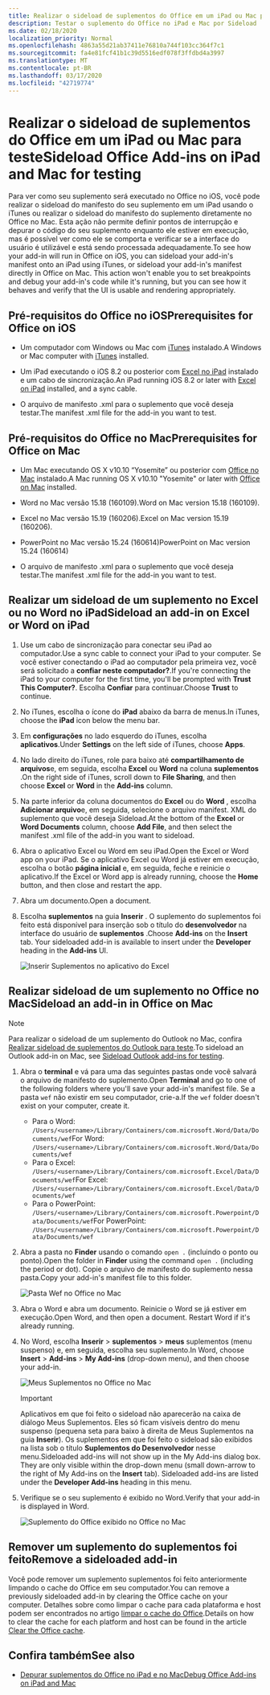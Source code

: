 ```yaml
---
title: Realizar o sideload de suplementos do Office em um iPad ou Mac para teste
description: Testar o suplemento do Office no iPad e Mac por Sideload
ms.date: 02/18/2020
localization_priority: Normal
ms.openlocfilehash: 4863a55d21ab37411e76810a744f103cc364f7c1
ms.sourcegitcommit: fa4e81fcf41b1c39d5516edf078f3ffdbd4a3997
ms.translationtype: MT
ms.contentlocale: pt-BR
ms.lasthandoff: 03/17/2020
ms.locfileid: "42719774"
---
```

# <a name="sideload-office-add-ins-on-ipad-and-mac-for-testing"></a><span data-ttu-id="464c5-103">Realizar o sideload de suplementos do Office em um iPad ou Mac para teste</span><span class="sxs-lookup"><span data-stu-id="464c5-103">Sideload Office Add-ins on iPad and Mac for testing</span></span>

<span data-ttu-id="464c5-p101">Para ver como seu suplemento será executado no Office no iOS, você pode realizar o sideload do manifesto do seu suplemento em um iPad usando o iTunes ou realizar o sideload do manifesto do suplemento diretamente no Office no Mac. Esta ação não permite definir pontos de interrupção e depurar o código do seu suplemento enquanto ele estiver em execução, mas é possível ver como ele se comporta e verificar se a interface do usuário é utilizável e está sendo processada adequadamente.</span><span class="sxs-lookup"><span data-stu-id="464c5-p101">To see how your add-in will run in Office on iOS, you can sideload your add-in's manifest onto an iPad using iTunes, or sideload your add-in's manifest directly in Office on Mac. This action won't enable you to set breakpoints and debug your add-in's code while it's running, but you can see how it behaves and verify that the UI is usable and rendering appropriately.</span></span>

## <a name="prerequisites-for-office-on-ios"></a><span data-ttu-id="464c5-106">Pré-requisitos do Office no iOS</span><span class="sxs-lookup"><span data-stu-id="464c5-106">Prerequisites for Office on iOS</span></span>

- <span data-ttu-id="464c5-107">Um computador com Windows ou Mac com [iTunes](https://www.apple.com/itunes/download/) instalado.</span><span class="sxs-lookup"><span data-stu-id="464c5-107">A Windows or Mac computer with [iTunes](https://www.apple.com/itunes/download/) installed.</span></span>

- <span data-ttu-id="464c5-108">Um iPad executando o iOS 8.2 ou posterior com [Excel no iPad](https://itunes.apple.com/us/app/microsoft-excel/id586683407?mt=8) instalado e um cabo de sincronização.</span><span class="sxs-lookup"><span data-stu-id="464c5-108">An iPad running iOS 8.2 or later with [Excel on iPad](https://itunes.apple.com/us/app/microsoft-excel/id586683407?mt=8) installed, and a sync cable.</span></span>

- <span data-ttu-id="464c5-109">O arquivo de manifesto .xml para o suplemento que você deseja testar.</span><span class="sxs-lookup"><span data-stu-id="464c5-109">The manifest .xml file for the add-in you want to test.</span></span>

## <a name="prerequisites-for-office-on-mac"></a><span data-ttu-id="464c5-110">Pré-requisitos do Office no Mac</span><span class="sxs-lookup"><span data-stu-id="464c5-110">Prerequisites for Office on Mac</span></span>

- <span data-ttu-id="464c5-111">Um Mac executando OS X v10.10 “Yosemite” ou posterior com [Office no Mac](https://products.office.com/buy/compare-microsoft-office-products?tab=omac) instalado.</span><span class="sxs-lookup"><span data-stu-id="464c5-111">A Mac running OS X v10.10 "Yosemite" or later with [Office on Mac](https://products.office.com/buy/compare-microsoft-office-products?tab=omac) installed.</span></span>

- <span data-ttu-id="464c5-112">Word no Mac versão 15.18 (160109).</span><span class="sxs-lookup"><span data-stu-id="464c5-112">Word on Mac version 15.18 (160109).</span></span>

- <span data-ttu-id="464c5-113">Excel no Mac versão 15.19 (160206).</span><span class="sxs-lookup"><span data-stu-id="464c5-113">Excel on Mac version 15.19 (160206).</span></span>

- <span data-ttu-id="464c5-114">PowerPoint no Mac versão 15.24 (160614)</span><span class="sxs-lookup"><span data-stu-id="464c5-114">PowerPoint on Mac version 15.24 (160614)</span></span>

- <span data-ttu-id="464c5-115">O arquivo de manifesto .xml para o suplemento que você deseja testar.</span><span class="sxs-lookup"><span data-stu-id="464c5-115">The manifest .xml file for the add-in you want to test.</span></span>

## <a name="sideload-an-add-in-on-excel-or-word-on-ipad"></a><span data-ttu-id="464c5-116">Realizar um sideload de um suplemento no Excel ou no Word no iPad</span><span class="sxs-lookup"><span data-stu-id="464c5-116">Sideload an add-in on Excel or Word on iPad</span></span>

1. <span data-ttu-id="464c5-117">Use um cabo de sincronização para conectar seu iPad ao computador.</span><span class="sxs-lookup"><span data-stu-id="464c5-117">Use a sync cable to connect your iPad to your computer.</span></span> <span data-ttu-id="464c5-118">Se você estiver conectando o iPad ao computador pela primeira vez, você será solicitado a **confiar neste computador?**.</span><span class="sxs-lookup"><span data-stu-id="464c5-118">If you're connecting the iPad to your computer for the first time, you'll be prompted with **Trust This Computer?**.</span></span> <span data-ttu-id="464c5-119">Escolha **Confiar** para continuar.</span><span class="sxs-lookup"><span data-stu-id="464c5-119">Choose **Trust** to continue.</span></span>

2. <span data-ttu-id="464c5-120">No iTunes, escolha o ícone do **iPad** abaixo da barra de menus.</span><span class="sxs-lookup"><span data-stu-id="464c5-120">In iTunes, choose the **iPad** icon below the menu bar.</span></span>

3. <span data-ttu-id="464c5-121">Em **configurações** no lado esquerdo do iTunes, escolha **aplicativos**.</span><span class="sxs-lookup"><span data-stu-id="464c5-121">Under **Settings** on the left side of iTunes, choose **Apps**.</span></span>

4. <span data-ttu-id="464c5-122">No lado direito do iTunes, role para baixo até **compartilhamento de arquivos**e, em seguida, escolha **Excel** ou **Word** na coluna **suplementos** .</span><span class="sxs-lookup"><span data-stu-id="464c5-122">On the right side of iTunes, scroll down to **File Sharing**, and then choose **Excel** or **Word** in the **Add-ins** column.</span></span>

5. <span data-ttu-id="464c5-123">Na parte inferior da coluna documentos do **Excel** ou do **Word** , escolha **Adicionar arquivo**e, em seguida, selecione o arquivo manifest. XML do suplemento que você deseja Sideload.</span><span class="sxs-lookup"><span data-stu-id="464c5-123">At the bottom of the **Excel** or **Word Documents** column, choose **Add File**, and then select the manifest .xml file of the add-in you want to sideload.</span></span>

6. <span data-ttu-id="464c5-124">Abra o aplicativo Excel ou Word em seu iPad.</span><span class="sxs-lookup"><span data-stu-id="464c5-124">Open the Excel or Word app on your iPad.</span></span> <span data-ttu-id="464c5-125">Se o aplicativo Excel ou Word já estiver em execução, escolha o botão **página inicial** e, em seguida, feche e reinicie o aplicativo.</span><span class="sxs-lookup"><span data-stu-id="464c5-125">If the Excel or Word app is already running, choose the **Home** button, and then close and restart the app.</span></span>

7. <span data-ttu-id="464c5-126">Abra um documento.</span><span class="sxs-lookup"><span data-stu-id="464c5-126">Open a document.</span></span>

8. <span data-ttu-id="464c5-127">Escolha **suplementos** na guia **Inserir** . O suplemento do suplementos foi feito está disponível para inserção sob o título do **desenvolvedor** na interface do usuário de **suplementos** .</span><span class="sxs-lookup"><span data-stu-id="464c5-127">Choose **Add-ins** on the **Insert** tab. Your sideloaded add-in is available to insert under the **Developer** heading in the **Add-ins** UI.</span></span>

    ![Inserir Suplementos no aplicativo do Excel](../images/excel-insert-add-in.png)

## <a name="sideload-an-add-in-in-office-on-mac"></a><span data-ttu-id="464c5-129">Realizar sideload de um suplemento no Office no Mac</span><span class="sxs-lookup"><span data-stu-id="464c5-129">Sideload an add-in in Office on Mac</span></span>

> [!NOTE]
> <span data-ttu-id="464c5-130">Para realizar o sideload de um suplemento do Outlook no Mac, confira [Realizar sideload de suplementos do Outlook para teste](../outlook/sideload-outlook-add-ins-for-testing.md).</span><span class="sxs-lookup"><span data-stu-id="464c5-130">To sideload an Outlook add-in on Mac, see [Sideload Outlook add-ins for testing](../outlook/sideload-outlook-add-ins-for-testing.md).</span></span>

1. <span data-ttu-id="464c5-131">Abra o **terminal** e vá para uma das seguintes pastas onde você salvará o arquivo de manifesto do suplemento.</span><span class="sxs-lookup"><span data-stu-id="464c5-131">Open **Terminal** and go to one of the following folders where you'll save your add-in's manifest file.</span></span> <span data-ttu-id="464c5-132">Se a pasta `wef` não existir em seu computador, crie-a.</span><span class="sxs-lookup"><span data-stu-id="464c5-132">If the `wef` folder doesn't exist on your computer, create it.</span></span>

    - <span data-ttu-id="464c5-133">Para o Word:  `/Users/<username>/Library/Containers/com.microsoft.Word/Data/Documents/wef`</span><span class="sxs-lookup"><span data-stu-id="464c5-133">For Word:  `/Users/<username>/Library/Containers/com.microsoft.Word/Data/Documents/wef`</span></span>    
    - <span data-ttu-id="464c5-134">Para o Excel:  `/Users/<username>/Library/Containers/com.microsoft.Excel/Data/Documents/wef`</span><span class="sxs-lookup"><span data-stu-id="464c5-134">For Excel:  `/Users/<username>/Library/Containers/com.microsoft.Excel/Data/Documents/wef`</span></span>
    - <span data-ttu-id="464c5-135">Para o PowerPoint: `/Users/<username>/Library/Containers/com.microsoft.Powerpoint/Data/Documents/wef`</span><span class="sxs-lookup"><span data-stu-id="464c5-135">For PowerPoint: `/Users/<username>/Library/Containers/com.microsoft.Powerpoint/Data/Documents/wef`</span></span>

2. <span data-ttu-id="464c5-136">Abra a pasta no **Finder** usando o comando `open .` (incluindo o ponto ou ponto).</span><span class="sxs-lookup"><span data-stu-id="464c5-136">Open the folder in **Finder** using the command `open .` (including the period or dot).</span></span> <span data-ttu-id="464c5-137">Copie o arquivo de manifesto do suplemento nessa pasta.</span><span class="sxs-lookup"><span data-stu-id="464c5-137">Copy your add-in's manifest file to this folder.</span></span>

    ![Pasta Wef no Office no Mac](../images/all-my-files.png)

3. <span data-ttu-id="464c5-p106">Abra o Word e abra um documento. Reinicie o Word se já estiver em execução.</span><span class="sxs-lookup"><span data-stu-id="464c5-p106">Open Word, and then open a document. Restart Word if it's already running.</span></span>

4. <span data-ttu-id="464c5-141">No Word, escolha **Inserir** > **suplementos** > **meus** suplementos (menu suspenso) e, em seguida, escolha seu suplemento.</span><span class="sxs-lookup"><span data-stu-id="464c5-141">In Word, choose **Insert** > **Add-ins** > **My Add-ins** (drop-down menu), and then choose your add-in.</span></span>

    ![Meus Suplementos no Office no Mac](../images/my-add-ins-wikipedia.png)

    > [!IMPORTANT]
    > <span data-ttu-id="464c5-p107">Aplicativos em que foi feito o sideload não aparecerão na caixa de diálogo Meus Suplementos. Eles só ficam visíveis dentro do menu suspenso (pequena seta para baixo à direita de Meus Suplementos na guia **Inserir**). Os suplementos em que foi feito o sideload são exibidos na lista sob o título **Suplementos do Desenvolvedor** nesse menu.</span><span class="sxs-lookup"><span data-stu-id="464c5-p107">Sideloaded add-ins will not show up in the My Add-ins dialog box. They are only visible within the drop-down menu (small down-arrow to the right of My Add-ins on the **Insert** tab). Sideloaded add-ins are listed under the **Developer Add-ins** heading in this menu.</span></span>

5. <span data-ttu-id="464c5-146">Verifique se o seu suplemento é exibido no Word.</span><span class="sxs-lookup"><span data-stu-id="464c5-146">Verify that your add-in is displayed in Word.</span></span>

    ![Suplemento do Office exibido no Office no Mac](../images/lorem-ipsum-wikipedia.png)

## <a name="remove-a-sideloaded-add-in"></a><span data-ttu-id="464c5-148">Remover um suplemento do suplementos foi feito</span><span class="sxs-lookup"><span data-stu-id="464c5-148">Remove a sideloaded add-in</span></span>

<span data-ttu-id="464c5-149">Você pode remover um suplemento suplementos foi feito anteriormente limpando o cache do Office em seu computador.</span><span class="sxs-lookup"><span data-stu-id="464c5-149">You can remove a previously sideloaded add-in by clearing the Office cache on your computer.</span></span> <span data-ttu-id="464c5-150">Detalhes sobre como limpar o cache para cada plataforma e host podem ser encontrados no artigo [limpar o cache do Office](clear-cache.md).</span><span class="sxs-lookup"><span data-stu-id="464c5-150">Details on how to clear the cache for each platform and host can be found in the article [Clear the Office cache](clear-cache.md).</span></span>

## <a name="see-also"></a><span data-ttu-id="464c5-151">Confira também</span><span class="sxs-lookup"><span data-stu-id="464c5-151">See also</span></span>

- [<span data-ttu-id="464c5-152">Depurar suplementos do Office no iPad e no Mac</span><span class="sxs-lookup"><span data-stu-id="464c5-152">Debug Office Add-ins on iPad and Mac</span></span>](debug-office-add-ins-on-ipad-and-mac.md)
